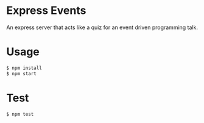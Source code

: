 # Express Events

An express server that acts like a quiz for an event driven programming talk.

# Usage

```sh
$ npm install
$ npm start
```

# Test

```sh
$ npm test
```
